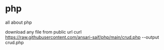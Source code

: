 # php
all about php


download any file from public url 
curl https://raw.githubusercontent.com/ansari-saif/php/main/crud.php --output crud.php

